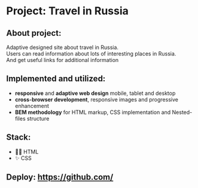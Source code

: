 # Project: Travel in Russia

## About project:
Adaptive designed site about travel in Russia. <br>
Users can read information about lots of interesting places in Russia. <br>
And get useful links for additional information

## Implemented and utilized:
-  **responsive** and **adaptive web design** mobile, tablet and desktop 
- **cross-browser development**, responsive images and progressive enhancement
-  **BEM methodology** for HTML markup, CSS implementation and Nested-files structure

## Stack:
- 👨‍💻 HTML
- ✨ CSS

## Deploy: https://github.com/



